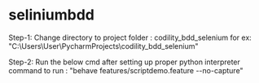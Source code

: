 # seliniumbdd

Step-1: Change directory to project folder : codility_bdd_selenium
	for ex: "C:\Users\User\PycharmProjects\codility_bdd_selenium"

Step-2: Run the below cmd after setting up proper python interpreter
	command to run : "behave features/scriptdemo.feature --no-capture"